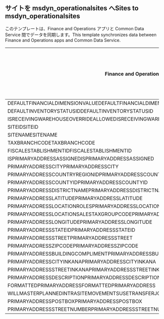 ## <a name="sites-to-msdyn_operationalsites"></a><span data-ttu-id="0dfcc-101">サイトを msdyn_operationalsites へ</span><span class="sxs-lookup"><span data-stu-id="0dfcc-101">Sites to msdyn_operationalsites</span></span>

<span data-ttu-id="0dfcc-102">このテンプレートは、Finance and Operations アプリと Common Data Service 間でデータを同期します。</span><span class="sxs-lookup"><span data-stu-id="0dfcc-102">This template synchronizes data between Finance and Operations apps and Common Data Service.</span></span>

<span data-ttu-id="0dfcc-103">Finance and Operations フィールド</span><span class="sxs-lookup"><span data-stu-id="0dfcc-103">Finance and Operations field</span></span> | <span data-ttu-id="0dfcc-104">タイプのマッピング</span><span class="sxs-lookup"><span data-stu-id="0dfcc-104">Map type</span></span> | <span data-ttu-id="0dfcc-105">その他の Dynamics 365 フィールド</span><span class="sxs-lookup"><span data-stu-id="0dfcc-105">Other Dynamics 365 field</span></span> | <span data-ttu-id="0dfcc-106">既定値</span><span class="sxs-lookup"><span data-stu-id="0dfcc-106">Default value</span></span>
---|---|---|---
<span data-ttu-id="0dfcc-107">DEFAULTFINANCIALDIMENSIONVALUE</span><span class="sxs-lookup"><span data-stu-id="0dfcc-107">DEFAULTFINANCIALDIMENSIONVALUE</span></span> | >< | <span data-ttu-id="0dfcc-108">msdyn_defaultfinancialdimensionvalue</span><span class="sxs-lookup"><span data-stu-id="0dfcc-108">msdyn_defaultfinancialdimensionvalue</span></span> | 
<span data-ttu-id="0dfcc-109">DEFAULTINVENTORYSTATUSID</span><span class="sxs-lookup"><span data-stu-id="0dfcc-109">DEFAULTINVENTORYSTATUSID</span></span> | >< | <span data-ttu-id="0dfcc-110">msdyn_defaultinventorystatusid</span><span class="sxs-lookup"><span data-stu-id="0dfcc-110">msdyn_defaultinventorystatusid</span></span> | 
<span data-ttu-id="0dfcc-111">ISRECEIVINGWAREHOUSEOVERRIDEALLOWED</span><span class="sxs-lookup"><span data-stu-id="0dfcc-111">ISRECEIVINGWAREHOUSEOVERRIDEALLOWED</span></span> | >< | <span data-ttu-id="0dfcc-112">msdyn_isreceivingwarehouseoverrideallowed</span><span class="sxs-lookup"><span data-stu-id="0dfcc-112">msdyn_isreceivingwarehouseoverrideallowed</span></span> | 
<span data-ttu-id="0dfcc-113">SITEID</span><span class="sxs-lookup"><span data-stu-id="0dfcc-113">SITEID</span></span> | >< | <span data-ttu-id="0dfcc-114">msdyn_siteid</span><span class="sxs-lookup"><span data-stu-id="0dfcc-114">msdyn_siteid</span></span> | 
<span data-ttu-id="0dfcc-115">SITENAME</span><span class="sxs-lookup"><span data-stu-id="0dfcc-115">SITENAME</span></span> | >< | <span data-ttu-id="0dfcc-116">msdyn_sitename</span><span class="sxs-lookup"><span data-stu-id="0dfcc-116">msdyn_sitename</span></span> | 
<span data-ttu-id="0dfcc-117">TAXBRANCHCODE</span><span class="sxs-lookup"><span data-stu-id="0dfcc-117">TAXBRANCHCODE</span></span> | >< | <span data-ttu-id="0dfcc-118">msdyn_taxbranchcode</span><span class="sxs-lookup"><span data-stu-id="0dfcc-118">msdyn_taxbranchcode</span></span> | 
<span data-ttu-id="0dfcc-119">FISCALESTABLISHMENTID</span><span class="sxs-lookup"><span data-stu-id="0dfcc-119">FISCALESTABLISHMENTID</span></span> | >< | <span data-ttu-id="0dfcc-120">msdyn_fiscalestablishmentid</span><span class="sxs-lookup"><span data-stu-id="0dfcc-120">msdyn_fiscalestablishmentid</span></span> | 
<span data-ttu-id="0dfcc-121">ISPRIMARYADDRESSASSIGNED</span><span class="sxs-lookup"><span data-stu-id="0dfcc-121">ISPRIMARYADDRESSASSIGNED</span></span> | >< | <span data-ttu-id="0dfcc-122">msdyn_isprimaryaddressassigned</span><span class="sxs-lookup"><span data-stu-id="0dfcc-122">msdyn_isprimaryaddressassigned</span></span> | 
<span data-ttu-id="0dfcc-123">PRIMARYADDRESSCITY</span><span class="sxs-lookup"><span data-stu-id="0dfcc-123">PRIMARYADDRESSCITY</span></span> | >< | <span data-ttu-id="0dfcc-124">msdyn_primaryaddresscity</span><span class="sxs-lookup"><span data-stu-id="0dfcc-124">msdyn_primaryaddresscity</span></span> | 
<span data-ttu-id="0dfcc-125">PRIMARYADDRESSCOUNTRYREGIONID</span><span class="sxs-lookup"><span data-stu-id="0dfcc-125">PRIMARYADDRESSCOUNTRYREGIONID</span></span> | >< | <span data-ttu-id="0dfcc-126">msdyn_primaryaddresscountryregionid</span><span class="sxs-lookup"><span data-stu-id="0dfcc-126">msdyn_primaryaddresscountryregionid</span></span> | 
<span data-ttu-id="0dfcc-127">PRIMARYADDRESSCOUNTYID</span><span class="sxs-lookup"><span data-stu-id="0dfcc-127">PRIMARYADDRESSCOUNTYID</span></span> | >< | <span data-ttu-id="0dfcc-128">msdyn_primaryaddresscountyid</span><span class="sxs-lookup"><span data-stu-id="0dfcc-128">msdyn_primaryaddresscountyid</span></span> | 
<span data-ttu-id="0dfcc-129">PRIMARYADDRESSDISTRICTNAME</span><span class="sxs-lookup"><span data-stu-id="0dfcc-129">PRIMARYADDRESSDISTRICTNAME</span></span> | >< | <span data-ttu-id="0dfcc-130">msdyn_primaryaddressdistrictname</span><span class="sxs-lookup"><span data-stu-id="0dfcc-130">msdyn_primaryaddressdistrictname</span></span> | 
<span data-ttu-id="0dfcc-131">PRIMARYADDRESSLATITUDE</span><span class="sxs-lookup"><span data-stu-id="0dfcc-131">PRIMARYADDRESSLATITUDE</span></span> | >< | <span data-ttu-id="0dfcc-132">msdyn_primaryaddresslatitude</span><span class="sxs-lookup"><span data-stu-id="0dfcc-132">msdyn_primaryaddresslatitude</span></span> | 
<span data-ttu-id="0dfcc-133">PRIMARYADDRESSLOCATIONROLES</span><span class="sxs-lookup"><span data-stu-id="0dfcc-133">PRIMARYADDRESSLOCATIONROLES</span></span> | >< | <span data-ttu-id="0dfcc-134">msdyn_primaryaddresslocationrole</span><span class="sxs-lookup"><span data-stu-id="0dfcc-134">msdyn_primaryaddresslocationrole</span></span> | 
<span data-ttu-id="0dfcc-135">PRIMARYADDRESSLOCATIONSALESTAXGROUPCODE</span><span class="sxs-lookup"><span data-stu-id="0dfcc-135">PRIMARYADDRESSLOCATIONSALESTAXGROUPCODE</span></span> | >< | <span data-ttu-id="0dfcc-136">msdyn_primaryaddresslocationsalestaxgroupcode</span><span class="sxs-lookup"><span data-stu-id="0dfcc-136">msdyn_primaryaddresslocationsalestaxgroupcode</span></span> | 
<span data-ttu-id="0dfcc-137">PRIMARYADDRESSLONGITUDE</span><span class="sxs-lookup"><span data-stu-id="0dfcc-137">PRIMARYADDRESSLONGITUDE</span></span> | >< | <span data-ttu-id="0dfcc-138">msdyn_primaryaddresslongitude</span><span class="sxs-lookup"><span data-stu-id="0dfcc-138">msdyn_primaryaddresslongitude</span></span> | 
<span data-ttu-id="0dfcc-139">PRIMARYADDRESSSTATEID</span><span class="sxs-lookup"><span data-stu-id="0dfcc-139">PRIMARYADDRESSSTATEID</span></span> | >< | <span data-ttu-id="0dfcc-140">msdyn_primaryaddressstateid</span><span class="sxs-lookup"><span data-stu-id="0dfcc-140">msdyn_primaryaddressstateid</span></span> | 
<span data-ttu-id="0dfcc-141">PRIMARYADDRESSSTREET</span><span class="sxs-lookup"><span data-stu-id="0dfcc-141">PRIMARYADDRESSSTREET</span></span> | >< | <span data-ttu-id="0dfcc-142">msdyn_primaryaddressstreet</span><span class="sxs-lookup"><span data-stu-id="0dfcc-142">msdyn_primaryaddressstreet</span></span> | 
<span data-ttu-id="0dfcc-143">PRIMARYADDRESSZIPCODE</span><span class="sxs-lookup"><span data-stu-id="0dfcc-143">PRIMARYADDRESSZIPCODE</span></span> | >< | <span data-ttu-id="0dfcc-144">msdyn_primaryaddresszipcode</span><span class="sxs-lookup"><span data-stu-id="0dfcc-144">msdyn_primaryaddresszipcode</span></span> | 
<span data-ttu-id="0dfcc-145">PRIMARYADDRESSBUILDINGCOMPLIMENT</span><span class="sxs-lookup"><span data-stu-id="0dfcc-145">PRIMARYADDRESSBUILDINGCOMPLIMENT</span></span> | >< | <span data-ttu-id="0dfcc-146">msdyn_primaryaddressbuildingcompliment</span><span class="sxs-lookup"><span data-stu-id="0dfcc-146">msdyn_primaryaddressbuildingcompliment</span></span> | 
<span data-ttu-id="0dfcc-147">PRIMARYADDRESSCITYINKANA</span><span class="sxs-lookup"><span data-stu-id="0dfcc-147">PRIMARYADDRESSCITYINKANA</span></span> | >< | <span data-ttu-id="0dfcc-148">msdyn_primaryaddresscityinkana</span><span class="sxs-lookup"><span data-stu-id="0dfcc-148">msdyn_primaryaddresscityinkana</span></span> | 
<span data-ttu-id="0dfcc-149">PRIMARYADDRESSSTREETINKANA</span><span class="sxs-lookup"><span data-stu-id="0dfcc-149">PRIMARYADDRESSSTREETINKANA</span></span> | >< | <span data-ttu-id="0dfcc-150">msdyn_primaryaddressstreetinkana</span><span class="sxs-lookup"><span data-stu-id="0dfcc-150">msdyn_primaryaddressstreetinkana</span></span> | 
<span data-ttu-id="0dfcc-151">PRIMARYADDRESSDESCRIPTION</span><span class="sxs-lookup"><span data-stu-id="0dfcc-151">PRIMARYADDRESSDESCRIPTION</span></span> | >< | <span data-ttu-id="0dfcc-152">msdyn_primaryaddressdescription</span><span class="sxs-lookup"><span data-stu-id="0dfcc-152">msdyn_primaryaddressdescription</span></span> | 
<span data-ttu-id="0dfcc-153">FORMATTEDPRIMARYADDRESS</span><span class="sxs-lookup"><span data-stu-id="0dfcc-153">FORMATTEDPRIMARYADDRESS</span></span> | >< | <span data-ttu-id="0dfcc-154">msdyn_formattedprimaryaddress</span><span class="sxs-lookup"><span data-stu-id="0dfcc-154">msdyn_formattedprimaryaddress</span></span> | 
<span data-ttu-id="0dfcc-155">WILLMASTERPLANNEDINTRASITEMOVEMENTSUSETRANSFERJOURNALS</span><span class="sxs-lookup"><span data-stu-id="0dfcc-155">WILLMASTERPLANNEDINTRASITEMOVEMENTSUSETRANSFERJOURNALS</span></span> | >< | <span data-ttu-id="0dfcc-156">msdyn_masterplannedusestransferjournal</span><span class="sxs-lookup"><span data-stu-id="0dfcc-156">msdyn_masterplannedusestransferjournal</span></span> | 
<span data-ttu-id="0dfcc-157">PRIMARYADDRESSPOSTBOX</span><span class="sxs-lookup"><span data-stu-id="0dfcc-157">PRIMARYADDRESSPOSTBOX</span></span> | >< | <span data-ttu-id="0dfcc-158">msdyn_primaryaddresspostbox</span><span class="sxs-lookup"><span data-stu-id="0dfcc-158">msdyn_primaryaddresspostbox</span></span> | 
<span data-ttu-id="0dfcc-159">PRIMARYADDRESSSTREETNUMBER</span><span class="sxs-lookup"><span data-stu-id="0dfcc-159">PRIMARYADDRESSSTREETNUMBER</span></span> | >< | <span data-ttu-id="0dfcc-160">msdyn_primaryaddressstreetnumber</span><span class="sxs-lookup"><span data-stu-id="0dfcc-160">msdyn_primaryaddressstreetnumber</span></span> | 
